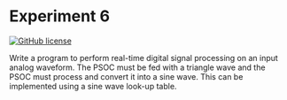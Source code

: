# Experiment 6

[![GitHub license](https://img.shields.io/badge/license-MIT-blue.svg)](https://raw.githubusercontent.com/nextseto/Operating-Systems-Experiments/master/LICENSE)

Write a program to perform real-time digital signal processing on an input analog waveform. The PSOC must be fed with a triangle wave and the PSOC must process and convert it into a sine wave. This can be implemented using a sine wave look-up table.